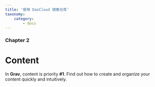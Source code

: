 ```yaml
---
title: '使用 DaoCloud 镜像仓库'
taxonomy:
    category:
        - docs
---
```


### Chapter 2

# Content

In **Grav**, content is priority **#1**.  Find out how to create and organize your content quickly and intuitively.
